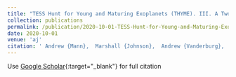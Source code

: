 ```yaml
---
title: "TESS Hunt for Young and Maturing Exoplanets (THYME). III. A Two-planet System in the 400 Myr Ursa Major Group"
collection: publications
permalink: /publication/2020-10-01-TESS-Hunt-for-Young-and-Maturing-Exoplanets-THYME-III-A-Two-planet-System-in-the-400-Myr-Ursa-Major-Group
date: 2020-10-01
venue: 'aj'
citation: ' Andrew {Mann},  Marshall {Johnson},  Andrew {Vanderburg},  Adam {Kraus},  Aaron {Rizzuto},  Mackenna {Wood},  Jonathan {Bush},  Keighley {Rockcliffe},  Elisabeth {Newton},  David {Latham},  Eric {Mamajek},  George {Zhou},  Samuel {Quinn},  Pa {Thao},  Serena {Benatti},  Rosario {Cosentino},  Silvano {Desidera},  Avet {Harutyunyan},  Christophe {Lovis},  Annelies {Mortier},  Francesco {Pepe},  Ennio {Poretti},  Thomas {Wilson},  Martti {Kristiansen},  Robert {Gagliano},  Thomas {Jacobs},  Daryll {LaCourse},  Mark {Omohundro},  Hans {Schwengeler},  Ivan {Terentev},  Stephen {Kane},  Michelle {Hill},  Markus {Rabus},  Gilbert {Esquerdo},  Perry {Berlind},  Karen {Collins},  Gabriel {Murawski},  Nezar {Sallam},  Michael {Aitken},  Bob {Massey},  George {Ricker},  Roland {Vanderspek},  Sara {Seager},  Joshua {Winn},  Jon {Jenkins},  Thomas {Barclay},  Douglas {Caldwell},  Diana {Dragomir},  John {Doty},  Ana {Glidden},  Peter {Tenenbaum},  Guillermo {Torres},  Joseph {Twicken},  Jr. {Villanueva}, &quot;TESS Hunt for Young and Maturing Exoplanets (THYME). III. A Two-planet System in the 400 Myr Ursa Major Group.&quot; aj, 2020.'
---
```

Use [Google Scholar](https://scholar.google.com/scholar?q=TESS+Hunt+for+Young+and+Maturing+Exoplanets+(THYME).+III.+A+Two+planet+System+in+the+400+Myr+Ursa+Major+Group){:target="_blank"} for full citation